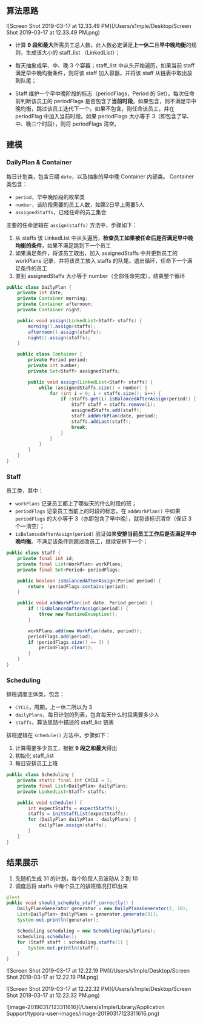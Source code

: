 ## 算法思路

![Screen Shot 2019-03-17 at 12.33.49 PM](/Users/s1mple/Desktop/Screen Shot 2019-03-17 at 12.33.49 PM.png)

- 计算 **9 段和最大**所需员工总人数，此人数必定满足**上一休二**且**早中晚均衡**的规则，生成该大小的 staff_list （LinkedList）；

- 每天抽象成早、中、晚 3 个容器；staff_list 中从头开始遍历，如果当前 staff 满足早中晚均衡条件，则将该 staff 加入容器，并将该 staff 从链表中取出放到队尾；

- Staff 维护一个早中晚阶段的标志（periodFlags，Period 的 Set）。每次任命前判断该员工的 periodFlags 是否包含了**当前时段**。如果包含，则不满足早中晚均衡，跳过该员工迭代下一个。如果不包含，则任命该员工，并在 periodFlag 中加入当前时段。如果 periodFlags 大小等于 3（即包含了早、中、晚三个时段），则将 periodFlags 清空。

## 建模

### DailyPlan & Container

每日计划类，包含日期 `date`，以及抽象的早中晚 Container 内部类。
Container 类包含：

- `period`，早中晚阶段的枚举类
- `number`，该阶段需要的员工人数，如第2日早上需要5人
- `assignedStaffs`，已经任命的员工集合

主要的任命逻辑在 `assign(staffs)` 方法中，步骤如下：

1. 从 staffs 该 LinkedList 中从头遍历，**检查员工如果被任命后是否满足早中晚均衡的条件**，如果不满足跳到下一个员工
2. 如果满足条件，将该员工取出，加入 assignedStaffs 中并更新员工的 workPlans 记录，并将该员工放入 staffs 的队尾。退出循环，任命下一个满足条件的员工
3. 直到 assignedStaffs 大小等于 number（全部任命完成），结束整个循环

```java
public class DailyPlan {
    private int date;
    private Container morning;
    private Container afternoon;
    private Container night;

    public void assign(LinkedList<Staff> staffs) {
        morning().assign(staffs);
        afternoon().assign(staffs);
        night().assign(staffs);
    }

    public class Container {
        private Period period;
        private int number;
        private Set<Staff> assignedStaffs;

        public void assign(LinkedList<Staff> staffs) {
            while (assignedStaffs.size() < number) {
                for (int i = 0; i < staffs.size(); i++) {
                    if (staffs.get(i).isBalancedAfterAssign(period)) {
                        Staff staff = staffs.remove(i);
                        assignedStaffs.add(staff);
                        staff.addWorkPlan(date, period);
                        staffs.addLast(staff);
                        break;
                    }
                }
            }
        }
    }
}
```

### Staff

员工类，其中：
- `workPlans` 记录员工都上了哪些天的什么时段的班；
- `periodFlags` 记录员工当前上的时段的标志，在 `addWorkPlan()` 中如果 `periodFlags` 的大小等于 3（亦即包含了早中晚），就将该标识清空（保证 3 个一清空）；
- `isBalancedAfterAssign(period)` 验证如果**安排当前员工工作后是否满足早中晚均衡**。不满足该条件则跳过改员工，继续安排下一个；

```java
public class Staff {
    private final int id;
    private final List<WorkPlan> workPlans;
    private final Set<Period> periodFlags;

    public boolean isBalancedAfterAssign(Period period) {
        return !periodFlags.contains(period);
    }

    public void addWorkPlan(int date, Period period) {
        if (!isBalancedAfterAssign(period)) {
            throw new RuntimeException();
        }

        workPlans.add(new WorkPlan(date, period));
        periodFlags.add(period);
        if (periodFlags.size() == 3) {
            periodFlags.clear();
        }
    }
}
```

### Scheduling

排班调度主体类，包含：

- `CYCLE`，周期，上一休二所以为 3
- `dailyPlans`，每日计划的列表，包含每天什么时段需要多少人
- `staffs`，算法思路中描述的 staff_list 链表

排班逻辑在 `schedule()` 方法中，步骤如下：

1. 计算需要多少员工，根据 **9 段之和最大**得出
2. 初始化 staff_list
3. 每日安排员工上班

```java
public class Scheduling {
    private static final int CYCLE = 3;
    private final List<DailyPlan> dailyPlans;
    private LinkedList<Staff> staffs;

    public void schedule() {
        int expectStaffs = expectStaffs();
        staffs = initStaffList(expectStaffs);
        for (DailyPlan dailyPlan : dailyPlans) {
            dailyPlan.assign(staffs);
        }
    }
}
```

## 结果展示

1. 先随机生成 31 的计划，每个阶段人员波动从 2 到 10
2. 调度后将 staffs 中每个员工的排班情况打印出来

```java
@Test
public void should_schedule_staff_correctly() {
    DailyPlansGenerator generator = new DailyPlansGenerator(2, 10);
    List<DailyPlan> dailyPlans = generator.generate(31);
    System.out.println(generator);

    Scheduling scheduling = new Scheduling(dailyPlans);
    scheduling.schedule();
    for (Staff staff : scheduling.staffs()) {
        System.out.println(staff);
    }
}
```

![Screen Shot 2019-03-17 at 12.22.19 PM](/Users/s1mple/Desktop/Screen Shot 2019-03-17 at 12.22.19 PM.png)

![Screen Shot 2019-03-17 at 12.22.32 PM](/Users/s1mple/Desktop/Screen Shot 2019-03-17 at 12.22.32 PM.png)

![image-20190317123311616](/Users/s1mple/Library/Application Support/typora-user-images/image-20190317123311616.png)